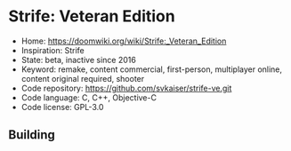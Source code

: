 # Strife: Veteran Edition

- Home: https://doomwiki.org/wiki/Strife:_Veteran_Edition
- Inspiration: Strife
- State: beta, inactive since 2016
- Keyword: remake, content commercial, first-person, multiplayer online, content original required, shooter
- Code repository: https://github.com/svkaiser/strife-ve.git
- Code language: C, C++, Objective-C
- Code license: GPL-3.0

## Building
